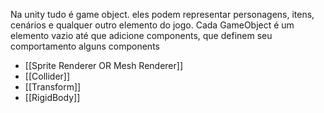 Na unity tudo é game object. eles podem representar personagens, itens, cenários e qualquer outro elemento do jogo. Cada GameObject é um elemento vazio até que adicione components, que definem seu comportamento
alguns components
* [[Sprite Renderer OR Mesh Renderer]]
* [[Collider]]
* [[Transform]]
* [[RigidBody]]